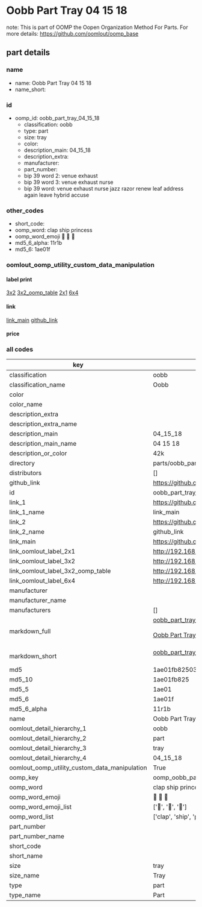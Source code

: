 # Oobb Part Tray 04 15 18  

note: This is part of OOMP the Oopen Organization Method For Parts. For more details: https://github.com/oomlout/oomp_base

##  part details





### name
* name: Oobb Part Tray 04 15 18
* name_short: 
### id
* oomp_id: oobb_part_tray_04_15_18
  * classification: oobb
  * type: part
  * size: tray
  * color: 
  * description_main: 04_15_18
  * description_extra: 
  * manufacturer: 
  * part_number: 
  * bip 39 word 2: venue exhaust
  * bip 39 word 3: venue exhaust nurse
  * bip 39 word: venue exhaust nurse jazz razor renew leaf address again leave hybrid accuse

### other_codes
* short_code: 
* oomp_word: clap ship princess
* oomp_word_emoji :clap: :ship: :princess:
* md5_6_alpha: 11r1b
* md5_6: 1ae01f






### oomlout_oomp_utility_custom_data_manipulation
#### label print
[3x2](http://192.168.1.245:1112/?label=oomp%2011r1b)
[3x2_oomp_table](http://192.168.1.107:1112/?label=oomp%2011r1b)
[2x1](http://192.168.1.242:1112/?label=oomp%2011r1b)
[6x4](http://192.168.1.55:1112/?label=oomp%2011r1b)    

#### link

[link_main](https://github.com/oomlout/oomlout_oomp_current_version_messy/tree/main/parts/oobb_part_tray_04_15_18) [github_link](https://github.com/oomlout/oomlout_oomp_part_src/tree/main/parts/oobb_part_tray_04_15_18)                             

#### price







### all codes 
| key | value |  
| --- | --- |  
| classification | oobb |  
| classification_name | Oobb |  
| color |  |  
| color_name |  |  
| description_extra |  |  
| description_extra_name |  |  
| description_main | 04_15_18 |  
| description_main_name | 04 15 18 |  
| description_or_color | 42k |  
| directory | parts/oobb_part_tray_04_15_18 |  
| distributors | [] |  
| github_link | https://github.com/oomlout/oomlout_oomp_part_src/tree/main/parts/oobb_part_tray_04_15_18 |  
| id | oobb_part_tray_04_15_18 |  
| link_1 | https://github.com/oomlout/oomlout_oomp_current_version_messy/tree/main/parts/oobb_part_tray_04_15_18 |  
| link_1_name | link_main |  
| link_2 | https://github.com/oomlout/oomlout_oomp_part_src/tree/main/parts/oobb_part_tray_04_15_18 |  
| link_2_name | github_link |  
| link_main | https://github.com/oomlout/oomlout_oomp_current_version_messy/tree/main/parts/oobb_part_tray_04_15_18 |  
| link_oomlout_label_2x1 | http://192.168.1.242:1112/?label=oomp%2011r1b |  
| link_oomlout_label_3x2 | http://192.168.1.245:1112/?label=oomp%2011r1b |  
| link_oomlout_label_3x2_oomp_table | http://192.168.1.107:1112/?label=oomp%2011r1b |  
| link_oomlout_label_6x4 | http://192.168.1.55:1112/?label=oomp%2011r1b |  
| manufacturer |  |  
| manufacturer_name |  |  
| manufacturers | [] |  
| markdown_full | [oobb_part_tray_04_15_18](https://github.com/oomlout/oomlout_oomp_current_version_messy/tree/main/parts/oobb_part_tray_04_15_18)<br>[](https://github.com/oomlout/oomlout_oomp_current_version_messy/tree/main/parts/oobb_part_tray_04_15_18)<br>[Oobb Part Tray 04 15 18](https://github.com/oomlout/oomlout_oomp_current_version_messy/tree/main/parts/oobb_part_tray_04_15_18)<br><br> |  
| markdown_short | [oobb_part_tray_04_15_18](https://github.com/oomlout/oomlout_oomp_current_version_messy/tree/main/parts/oobb_part_tray_04_15_18)<br><br> |  
| md5 | 1ae01fb825036fd6d8d957772f13df93 |  
| md5_10 | 1ae01fb825 |  
| md5_5 | 1ae01 |  
| md5_6 | 1ae01f |  
| md5_6_alpha | 11r1b |  
| name | Oobb Part Tray 04 15 18 |  
| oomlout_detail_hierarchy_1 | oobb |  
| oomlout_detail_hierarchy_2 | part |  
| oomlout_detail_hierarchy_3 | tray |  
| oomlout_detail_hierarchy_4 | 04_15_18 |  
| oomlout_oomp_utility_custom_data_manipulation | True |  
| oomp_key | oomp_oobb_part_tray_04_15_18 |  
| oomp_word | clap ship princess |  
| oomp_word_emoji | :clap: :ship: :princess: |  
| oomp_word_emoji_list | [':clap:', ':ship:', ':princess:'] |  
| oomp_word_list | ['clap', 'ship', 'princess'] |  
| part_number |  |  
| part_number_name |  |  
| short_code |  |  
| short_name |  |  
| size | tray |  
| size_name | Tray |  
| type | part |  
| type_name | Part |  
